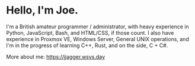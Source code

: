 
# Hello, I'm Joe.

I'm a British amateur programmer / administrator, with heavy experience in Python, JavaScript, Bash, and HTML/CSS, if those count.
I also have experience in Proxmox VE, Windows Server, General UNIX operations, and I'm in the progress of learning C++, Rust, and on the side, C + C#.

More about me: https://jjagger.wsys.day



